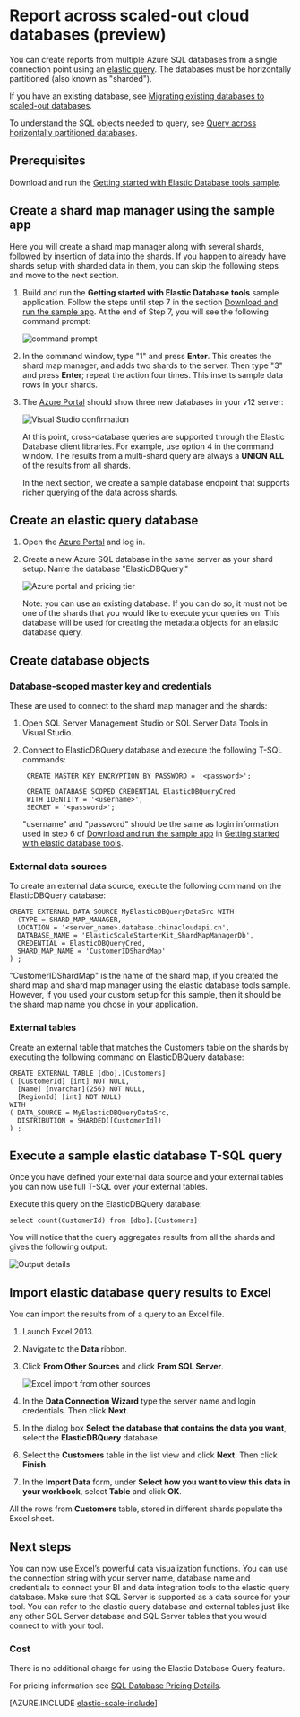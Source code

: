 <properties
	pageTitle="Report across scaled-out cloud databases (horizontal partitioning) | Azure"
	description="how to use cross database database queries"
	services="sql-database"
	documentationCenter=""  
	manager="jhubbard"
	authors="sidneyh"/>

<tags
	ms.service="sql-database"
	ms.date="05/23/2016"
	wacn.date="06/01/2016" />

# Report across scaled-out cloud databases (preview)

You can create reports from multiple Azure SQL databases from a single connection point using an [elastic query](/documentation/articles/sql-database-elastic-query-overview/). The databases must be horizontally partitioned (also known as "sharded"). 

If you have an existing database, see [Migrating existing databases to scaled-out databases](/documentation/articles/sql-database-elastic-convert-to-use-elastic-tools/).

To understand the SQL objects needed to query, see [Query across horizontally partitioned databases](/documentation/articles/sql-database-elastic-query-horizontal-partitioning/).

## Prerequisites

Download and run the [Getting started with Elastic Database tools sample](/documentation/articles/sql-database-elastic-scale-get-started/).

## Create a shard map manager using the sample app

Here you will create a shard map manager along with several shards, followed by insertion of data into the shards. If you happen to already have shards setup with sharded data in them, you can skip the following steps and move to the next section.

1. Build and run the **Getting started with Elastic Database tools** sample application. Follow the steps until step 7 in the section [Download and run the sample app](/documentation/articles/sql-database-elastic-scale-get-started/#Getting-started-with-elastic-database-tools). At the end of Step 7, you will see the following command prompt:

	![command prompt][1]

2.  In the command window, type "1" and press **Enter**. This creates the shard map manager, and adds two shards to the server. Then type "3" and press **Enter**; repeat the action four times. This inserts sample data rows in your shards.
3.  The [Azure Portal](https://portal.azure.cn) should show three new databases in your v12 server:

	![Visual Studio confirmation][2]

	At this point, cross-database queries are supported through the Elastic Database client libraries. For example, use option 4 in the command window. The results from a multi-shard query are always a **UNION ALL** of the results from all shards.

	In the next section, we create a sample database endpoint that supports richer querying of the data across shards.

## Create an elastic query database

1. Open the [Azure Portal](https://portal.azure.cn) and log in.
2. Create a new Azure SQL database in the same server as your shard setup. Name the database "ElasticDBQuery."

	![Azure portal and pricing tier][3]

	Note: you can use an existing database. If you can do so, it must not be one of the shards that you would like to execute your queries on. This database will be used for creating the metadata objects for an elastic database query.


## Create database objects

### Database-scoped master key and credentials

These are used to connect to the shard map manager and the shards:

1. Open SQL Server Management Studio or SQL Server Data Tools in Visual Studio.
2. Connect to ElasticDBQuery database and execute the following T-SQL commands:

		CREATE MASTER KEY ENCRYPTION BY PASSWORD = '<password>';

		CREATE DATABASE SCOPED CREDENTIAL ElasticDBQueryCred
		WITH IDENTITY = '<username>',
		SECRET = '<password>';

	"username" and "password" should be the same as login information used in step 6 of [Download and run the sample app](/documentation/articles/sql-database-elastic-scale-get-started/#Getting-started-with-elastic-database-tools) in [Getting started with elastic database tools](/documentation/articles/sql-database-elastic-scale-get-started/).

### External data sources

To create an external data source, execute the following command on the ElasticDBQuery database:

	CREATE EXTERNAL DATA SOURCE MyElasticDBQueryDataSrc WITH
      (TYPE = SHARD_MAP_MANAGER,
      LOCATION = '<server_name>.database.chinacloudapi.cn',
      DATABASE_NAME = 'ElasticScaleStarterKit_ShardMapManagerDb',
	  CREDENTIAL = ElasticDBQueryCred,
 	  SHARD_MAP_NAME = 'CustomerIDShardMap'
    ) ;

 "CustomerIDShardMap" is the name of the shard map, if you created the shard map and shard map manager using the elastic database tools sample. However, if you used your custom setup for this sample, then it should be the shard map name you chose in your application.

### External tables

Create an external table that matches the Customers table on the shards by executing the following command on ElasticDBQuery database:

	CREATE EXTERNAL TABLE [dbo].[Customers]
	( [CustomerId] [int] NOT NULL,
	  [Name] [nvarchar](256) NOT NULL,
	  [RegionId] [int] NOT NULL)
	WITH
	( DATA_SOURCE = MyElasticDBQueryDataSrc,
      DISTRIBUTION = SHARDED([CustomerId])
	) ;

## Execute a sample elastic database T-SQL query

Once you have defined your external data source and your external tables you can now use full T-SQL over your external tables.

Execute this query on the ElasticDBQuery database:

	select count(CustomerId) from [dbo].[Customers]

You will notice that the query aggregates results from all the shards and gives the following output:

![Output details][4]

## Import elastic database query results to Excel

 You can import the results from of a query to an Excel file.

1. Launch Excel 2013.
2. 	Navigate to the **Data** ribbon.
3. 	Click **From Other Sources** and click **From SQL Server**.

	![Excel import from other sources][5]
4. 	In the **Data Connection Wizard** type the server name and login credentials. Then click **Next**.
5. 	In the dialog box **Select the database that contains the data you want**, select the **ElasticDBQuery** database.
6. 	Select the **Customers** table in the list view and click **Next**. Then click **Finish**.
7. 	In the **Import Data** form, under **Select how you want to view this data in your workbook**, select **Table** and click **OK**.

All the rows from **Customers** table, stored in different shards populate the Excel sheet.

## Next steps
You can now use Excel’s powerful data visualization functions. You can use the connection string with your server name, database name and credentials to connect your BI and data integration tools to the elastic query database. Make sure that SQL Server is supported as a data source for your tool. You can refer to the elastic query database and external tables just like any other SQL Server database and SQL Server tables that you would connect to with your tool.

### Cost
There is no additional charge for using the Elastic Database Query feature.

For pricing information see [SQL Database Pricing Details](/pricing/details/sql-database/).


[AZURE.INCLUDE [elastic-scale-include](../../includes/elastic-scale-include.md)]

<!--Image references-->
[1]: ./media/sql-database-elastic-query-getting-started/cmd-prompt.png
[2]: ./media/sql-database-elastic-query-getting-started/portal.png
[3]: ./media/sql-database-elastic-query-getting-started/tiers.png
[4]: ./media/sql-database-elastic-query-getting-started/details.png
[5]: ./media/sql-database-elastic-query-getting-started/exel-sources.png
<!--anchors-->
